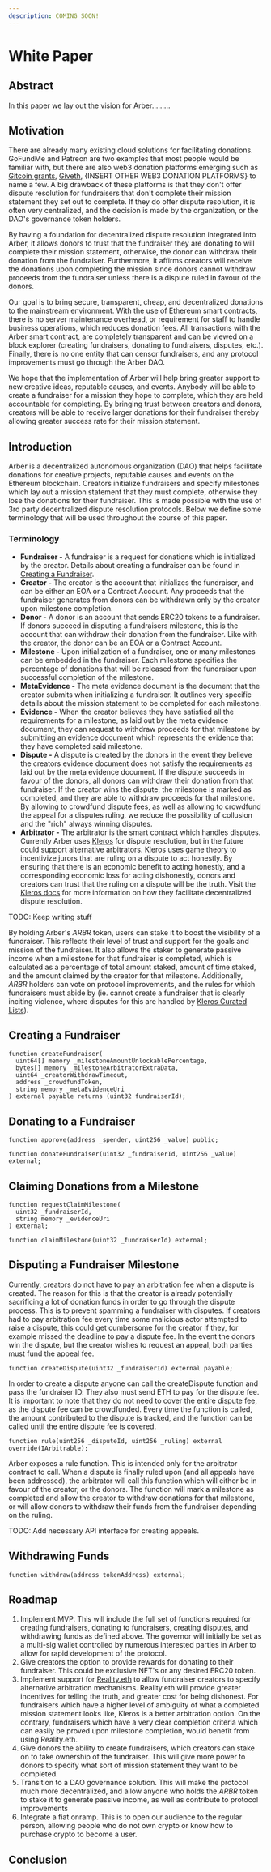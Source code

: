 ```yaml
---
description: COMING SOON!
---
```


# White Paper

## Abstract

In this paper we lay out the vision for Arber.........

## Motivation

There are already many existing cloud solutions for facilitating donations. GoFundMe and Patreon are two examples that most people would be familiar with, but there are also web3 donation platforms emerging such as [Gitcoin grants](https://gitcoin.co/grants), [Giveth](https://giveth.io/), {INSERT OTHER WEB3 DONATION PLATFORMS} to name a few. A big drawback of these platforms is that they don't offer dispute resolution for fundraisers that don't complete their mission statement they set out to complete. If they do offer dispute resolution, it is often very centralized, and the decision is made by the organization, or the DAO's governance token holders.

By having a foundation for decentralized dispute resolution integrated into Arber, it allows donors to trust that the fundraiser they are donating to will complete their mission statement, otherwise, the donor can withdraw their donation from the fundraiser. Furthermore, it affirms creators will receive the donations upon completing the mission since donors cannot withdraw proceeds from the fundraiser unless there is a dispute ruled in favour of the donors.&#x20;

Our goal is to bring secure, transparent, cheap, and decentralized donations to the mainstream environment. With the use of Ethereum smart contracts, there is no server maintenance overhead, or requirement for staff to handle business operations, which reduces donation fees. All transactions with the Arber smart contract, are completely transparent and can be viewed on a block explorer (creating fundraisers, donating to fundraisers, disputes, etc.). Finally, there is no one entity that can censor fundraisers, and any protocol improvements must go through the Arber DAO.

We hope that the implementation of Arber will help bring greater support to new creative ideas, reputable causes, and events. Anybody will be able to create a fundraiser for a mission they hope to complete, which they are held accountable for completing. By bringing trust between creators and donors, creators will be able to receive larger donations for their fundraiser thereby allowing greater success rate for their mission statement.

## Introduction

Arber is a decentralized autonomous organization (DAO) that helps facilitate donations for creative projects, reputable causes and events on the Ethereum blockchain. Creators initialize fundraisers and specify milestones which lay out a mission statement that they must complete, otherwise they lose the donations for their fundraiser. This is made possible with the use of 3rd party decentralized dispute resolution protocols. Below we define some terminology that will be used throughout the course of this paper.

### Terminology

* **Fundraiser -** A fundraiser is a request for donations which is initialized by the creator. Details about creating a fundraiser can be found in [Creating a Fundraiser](white-paper.md#creating-a-fundraiser).
* **Creator -** The creator is the account that initializes the fundraiser, and can be either an EOA or a Contract Account. Any proceeds that the fundraiser generates from donors can be withdrawn only by the creator upon milestone completion.
* **Donor -** A donor is an account that sends ERC20 tokens to a fundraiser. If donors succeed in disputing a fundraisers milestone, this is the account that can withdraw their donation from the fundraiser. Like with the creator, the donor can be an EOA or a Contract Account.
* **Milestone -** Upon initialization of a fundraiser, one or many milestones can be embedded in the fundraiser. Each milestone specifies the percentage of donations that will be released from the fundraiser upon successful completion of the milestone.
* **MetaEvidence -** The meta evidence document is the document that the creator submits when initializing a fundraiser. It outlines very specific details about the mission statement to be completed for each milestone.
* **Evidence -** When the creator believes they have satisfied all the requirements for a milestone, as laid out by the meta evidence document, they can request to withdraw proceeds for that milestone by submitting an evidence document which represents the evidence that they have completed said milestone.
* **Dispute -** A dispute is created by the donors in the event they believe the creators evidence document does not satisfy the requirements as laid out by the meta evidence document. If the dispute succeeds in favour of the donors, all donors can withdraw their donation from that fundraiser. If the creator wins the dispute, the milestone is marked as completed, and they are able to withdraw proceeds for that milestone. By allowing to crowdfund dispute fees, as well as allowing to crowdfund the appeal for a disputes ruling, we reduce the possibility of collusion and the "rich" always winning disputes.
* **Arbitrator -** The arbitrator is the smart contract which handles disputes. Currently Arber uses [Kleros](https://kleros.io/) for dispute resolution, but in the future could support alternative arbitrators. Kleros uses game theory to incentivize jurors that are ruling on a dispute to act honestly. By ensuring that there is an economic benefit to acting honestly, and a corresponding economic loss for acting dishonestly, donors and creators can trust that the ruling on a dispute will be the truth. Visit the [Kleros docs](https://kleros.gitbook.io/docs) for more information on how they facilitate decentralized dispute resolution.

TODO: Keep writing stuff

By holding Arber's _ARBR_ token, users can stake it to boost the visibility of a fundraiser. This reflects their level of trust and support for the goals and mission of the fundraiser. It also allows the staker to generate passive income when a milestone for that fundraiser is completed, which is calculated as a percentage of total amount staked, amount of time staked, and the amount claimed by the creator for that milestone. Additionally, _ARBR_ holders can vote on protocol improvements, and the rules for which fundraisers must abide by (ie. cannot create a fundraiser that is clearly inciting violence, where disputes for this are handled by [Kleros Curated Lists](https://curate.kleros.io/)).&#x20;

## Creating a Fundraiser

```solidity
function createFundraiser(
  uint64[] memory _milestoneAmountUnlockablePercentage,
  bytes[] memory _milestoneArbitratorExtraData,
  uint64 _creatorWithdrawTimeout,
  address _crowdfundToken,
  string memory _metaEvidenceUri
) external payable returns (uint32 fundraiserId);
```

## Donating to a Fundraiser

```solidity
function approve(address _spender, uint256 _value) public;
```

```solidity
function donateFundraiser(uint32 _fundraiserId, uint256 _value) external;
```

## Claiming Donations from a Milestone

```solidity
function requestClaimMilestone(
  uint32 _fundraiserId, 
  string memory _evidenceUri
) external;
```

```solidity
function claimMilestone(uint32 _fundraiserId) external;
```

## Disputing a Fundraiser Milestone

Currently, creators do not have to pay an arbitration fee when a dispute is created. The reason for this is that the creator is already potentially sacrificing a lot of donation funds in order to go through the dispute process. This is to prevent spamming a fundraiser with disputes. If creators had to pay arbitration fee every time some malicious actor attempted to raise a dispute, this could get cumbersome for the creator if they, for example missed the deadline to pay a dispute fee. In the event the donors win the dispute, but the creator wishes to request an appeal, both parties must fund the appeal fee.&#x20;

```solidity
function createDispute(uint32 _fundraiserId) external payable;
```

In order to create a dispute anyone can call the createDispute function and pass the fundraiser ID. They also must send ETH to pay for the dispute fee. It is important to note that they do not need to cover the entire dispute fee, as the dispute fee can be crowdfunded. Every time the function is called, the amount contributed to the dispute is tracked, and the function can be called until the entire dispute fee is covered.

```solidity
function rule(uint256 _disputeId, uint256 _ruling) external override(IArbitrable);
```

Arber exposes a rule function. This is intended only for the arbitrator contract to call. When a dispute is finally ruled upon (and all appeals have been addressed), the arbitrator will call this function which will either be in favour of the creator, or the donors. The function will mark a milestone as completed and allow the creator to withdraw donations for that milestone, or will allow donors to withdraw their funds from the fundraiser depending on the ruling.



TODO: Add necessary API interface for creating appeals.

## Withdrawing Funds

```solidity
function withdraw(address tokenAddress) external;
```

## Roadmap

1. Implement MVP. This will include the full set of functions required for creating fundraisers, donating to fundraisers, creating disputes, and withdrawing funds as defined above. The governor will initially be set as a multi-sig wallet controlled by numerous interested parties in Arber to allow for rapid development of the protocol.
2. Give creators the option to provide rewards for donating to their fundraiser. This could be exclusive NFT's or any desired ERC20 token.
3. Implement support for [Reality.eth](https://reality.eth.link/) to allow fundraiser creators to specify alternative arbitration mechanisms. Reality.eth will provide greater incentives for telling the truth, and greater cost for being dishonest. For fundraisers which have a higher level of ambiguity of what a completed mission statement looks like, Kleros is a better arbitration option. On the contrary, fundraisers which have a very clear completion criteria which can easily be proved upon milestone completion, would benefit from using Reality.eth.
4. Give donors the ability to create fundraisers, which creators can stake on to take ownership of the fundraiser. This will give more power to donors to specify what sort of mission statement they want to be completed.
5. Transition to a DAO governance solution. This will make the protocol much more decentralized, and allow anyone who holds the _ARBR_ token to stake it to generate passive income, as well as contribute to protocol improvements
6. Integrate a fiat onramp. This is to open our audience to the regular person, allowing people who do not own crypto or know how to purchase crypto to become a user.

## Conclusion
